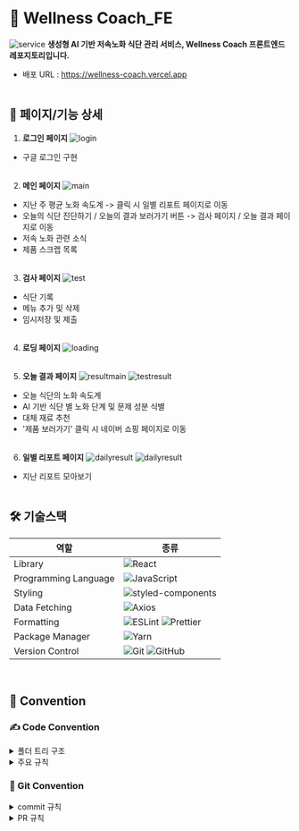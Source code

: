 # 💪 Wellness Coach_FE

![service](https://github.com/user-attachments/assets/9f2c8c78-7fe5-4c31-b76e-5bca78e9a56b)
**생성형 AI 기반 저속노화 식단 관리 서비스, Wellness Coach 프론트엔드 레포지토리입니다.**

- 배포 URL : https://wellness-coach.vercel.app
  <br/>
  <br/>

## 🍅 페이지/기능 상세

1. **로그인 페이지**
   ![login](https://github.com/user-attachments/assets/40c33a0a-9828-46ea-a072-f2f05e9f851b)

- 구글 로그인 구현
  <br/> <br/>

2. **메인 페이지**
   ![main](https://github.com/user-attachments/assets/91dfdc4f-a2e3-4b6f-ad80-0e78707b1c65)

- 지난 주 평균 노화 속도계 -> 클릭 시 일별 리포트 페이지로 이동
- 오늘의 식단 진단하기 / 오늘의 결과 보러가기 버튼 -> 검사 페이지 / 오늘 결과 페이지로 이동
- 저속 노화 관련 소식
- 제품 스크랩 목록
  <br/> <br/>

3. **검사 페이지**
   ![test](https://github.com/user-attachments/assets/e70d4fba-b4c3-464f-b0f0-64403e1ac03b)

- 식단 기록
- 메뉴 추가 및 삭제
- 임시저장 및 제출
  <br/> <br/>

4. **로딩 페이지**
   ![loading](https://github.com/user-attachments/assets/be2d2b36-4d52-471b-83c3-78eabb0ecc71)
   <br/> <br/>

5. **오늘 결과 페이지**
   ![resultmain](https://github.com/user-attachments/assets/84a760be-3e12-4b0d-8cb5-99077cfe0865)
   ![testresult](https://github.com/user-attachments/assets/cd6e4452-8ad2-4d4f-9b1f-2410d6c87ef6)

- 오늘 식단의 노화 속도계
- AI 기반 식단 별 노화 단계 및 문제 성분 식별
- 대체 재료 추천
- '제품 보러가기' 클릭 시 네이버 쇼핑 페이지로 이동
  <br/>
  <br/>

6. **일별 리포트 페이지**
   ![dailyresult](https://github.com/user-attachments/assets/483e865c-180f-4624-95f7-9ef46f3c5635)
   ![dailyresult](https://github.com/user-attachments/assets/55d15652-36fd-4d78-b53b-36d6007a1632)

- 지난 리포트 모아보기
  <br /> <br/>

<!-- ## 기술 스택 -->

<h2> 🛠 기술스택 </h2>

| 역할                 | 종류                                                                                                                                                                                                              |
| -------------------- | ----------------------------------------------------------------------------------------------------------------------------------------------------------------------------------------------------------------- |
| Library              | ![React](https://img.shields.io/badge/React-61DAFB?style=for-the-badge&logo=React&logoColor=black)                                                                                                                |
| Programming Language | ![JavaScript](https://img.shields.io/badge/JavaScript-F7DF1E.svg?style=for-the-badge&logo=JavaScript&logoColor=black)                                                                                             |
| Styling              | ![styled-components](https://img.shields.io/badge/styled_components-DB7093?style=for-the-badge&logo=styled-components&logoColor=white)                                                                            |
| Data Fetching        | ![Axios](https://img.shields.io/badge/Axios-5A29E4?style=for-the-badge&logo=Axios&logoColor=white)                                                                                                                |
| Formatting           | ![ESLint](https://img.shields.io/badge/ESLint-4B3263?style=for-the-badge&logo=eslint&logoColor=white) ![Prettier](https://img.shields.io/badge/Prettier-F7B93E?style=for-the-badge&logo=prettier&logoColor=white) |
| Package Manager      | ![Yarn](https://img.shields.io/badge/Yarn-2C8EBB?style=for-the-badge&logo=yarn&logoColor=white)                                                                                                                   |
| Version Control      | ![Git](https://img.shields.io/badge/git-%23F05033.svg?style=for-the-badge&logo=git&logoColor=white) ![GitHub](https://img.shields.io/badge/github-%23121011.svg?style=for-the-badge&logo=github&logoColor=white)  |

<br />

## 🤝 Convention

### ✍️ Code Convention

<details>
<summary>폴더 트리 구조</summary>
  <br/>
 - 페이지 별 하나의 폴더 할당
 - 같은 페이지를 이루는 파일들끼리 묶음
 - 폴더 속 최상단의 컴포넌트는 속한 폴더의 이름과 같도록 한다. (ex. MainPage.jsx in MainPage folder)
  
```
📦 HACKERTHON_FE
└─ Wellness-coach_FE
   ├─ public 🦁 로고 이미지 폴더
   ├─ src 
   │  ├─ assets 🖼️ 컴포넌트에서 사용될 이미지 폴더
   │  ├─ pages 
   │  │  ├─ Login (1) 로그인 페이지
   │  │  ├─ MainPage (2) 메인페이지
   │  │  ├─ DietTest (3) 식단 진단 검사 페이지
   │  │  ├─ TestResult (4) 식단 진단 검사 결과 페이지
   │  │  └─ DailyResult (5) 일별 진단 결과 확인 페이지
   │  ├─ App.jsx 
   │  ├─ GlobalStyles.js 🖼️ 전역 스타일링 파일
   │  ├─ main.jsx
   │  ├─ reset.css  🎨 스타일링 리셋 파일
   |  └─ Router.jsx 🧭 라우터 파일
   ├─ eslintrc.cjs
   ├─ .gitignore
   ├─ index.html
   ├─ package.json
   ├─ README.md
   ├─ vite.config.js
   └─ yarn.lock
```
</details>

<details>
<summary>주요 규칙</summary>

<h4>네이밍 규칙</h4> 
- 기본 표기법
<br/>

| 네이밍 규칙              | 내용                                                        |
| ------------------------ | ----------------------------------------------------------- |
| 카멜 케이스(camelCase)   | 폴더명, js 파일, css 파일, 변수명, 함수명                   |
| 파스칼케이스(PascalCase) | React 파일명, React 코드내 컴포넌트 선언(ex. <PascalCase/>) |
| 케밥 케이스(Kebab-case)  | 태그의 클래스 or 아이디명                                   |

<br/>

- 컴포넌트 파일 작성: 함수 선언식으로 작성 (ex. function Component)
- 내부 함수: 화살표 함수
- Styled-Components 네이밍
  두 개 이상의 개체를 포함하고 있는 개체 = container
  하나의 개체를 포함하고 있는 개체 = wrapper
- button은 btn으로 축약 (ex. LoginButton -> LoginBtn)
- 함수 네이밍: camelCase (ex. addDietTip)
- handler함수명: handle~ (ex. handleDelete)
- 단위: border, border-radius는 px 사용, 나머지 property는 rem 사용
- let 사용 지양

</details>

### 🫙 Git Convention

<details>
  <summary>commit 규칙</summary>

| 태그   | 내용                                                                  |
| ------ | --------------------------------------------------------------------- |
| add    | 새로운 기능 or 컴포넌트를 추가                                        |
| design | CSS 코드 수정                                                         |
| fix    | 버그 수정                                                             |
| Docs   | 문서 수정                                                             |
| Chore  | 패키지 매니저 수정, 패키지 관리자 구성 등 Production Code 이외의 변경 |
| Remove | 파일 수정                                                             |

<b>"태그: 커밋 내용"의 형식으로 작성해주세요!</b>
<br/>
ex) add: 로그인 컴포넌트 추가, Chore: eslint extension 수정

</details>

<details>
  <summary>PR 규칙</summary>
<h4>PR 주의사항</h4>
  - 최대한 자세하게 내용을 기재해주세요
  <br/>
  - 작업한 파일 이외의 파일에 수정을 했는지 확인하고 PR 날려주세요 
</details>
